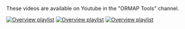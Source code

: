 These videos are available on Youtube in the "ORMAP Tools" channel.

[![Overview playlist](https://img.youtube.com/vi/-og4oB9QDJw/1.jpg)](https://youtube.com/playlist?list=PLOvsczC41I8ZbmCx709fCed38b8ZU4DUf)
[![Overview playlist](https://img.youtube.com/vi/-og4oB9QDJw/1.jpg)](https://youtube.com/playlist?list=PLOvsczC41I8Ygz1G47wEqrtdLtMXfiXzm)
[![Overview playlist](https://img.youtube.com/vi/-og4oB9QDJw/1.jpg)](https://www.youtube.com/videoseries?list=PLOvsczC41I8Ygz1G47wEqrtdLtMXfiXzm)
